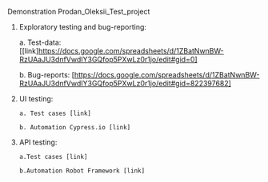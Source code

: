 Demonstration Prodan_Oleksii_Test_project
 

1. Exploratory testing and bug-reporting:

      a. Test-data: [[link]https://docs.google.com/spreadsheets/d/1ZBatNwnBW-RzUAaJU3dnfVwdIY3GQfop5PXwLz0r1jo/edit#gid=0]
      
      b. Bug-reports: [https://docs.google.com/spreadsheets/d/1ZBatNwnBW-RzUAaJU3dnfVwdIY3GQfop5PXwLz0r1jo/edit#gid=822397682]
      
2. UI testing:

       a. Test cases [link]
       
       b. Automation Cypress.io [link]
       
3. API testing:

       a.Test cases [link]
       
       b.Automation Robot Framework [link]
	
